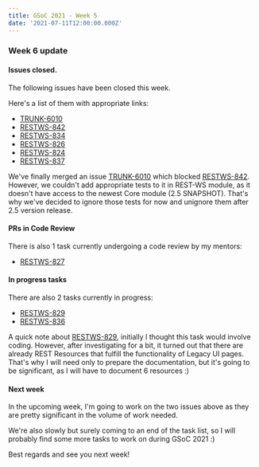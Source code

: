 ```yaml
---
title: GSoC 2021 - Week 5
date: '2021-07-11T12:00:00.000Z'
---
```


### Week 6 update

#### Issues closed.

The following issues have been closed this week.

Here's a list of them with appropriate links:

* [TRUNK-6010](https://issues.openmrs.org/browse/TRUNK-6010)
* [RESTWS-842](https://issues.openmrs.org/browse/RESTWS-842)
* [RESTWS-834](https://issues.openmrs.org/browse/RESTWS-834)
* [RESTWS-826](https://issues.openmrs.org/browse/RESTWS-826)
* [RESTWS-824](https://issues.openmrs.org/browse/RESTWS-824)
* [RESTWS-837](https://issues.openmrs.org/browse/RESTWS-837)

We've finally merged an issue [TRUNK-6010](https://issues.openmrs.org/browse/TRUNK-6010) which blocked [RESTWS-842](https://issues.openmrs.org/browse/RESTWS-842). However, we couldn't add appropriate tests to it in REST-WS module, as it doesn't have access to the newest Core module (2.5 SNAPSHOT). That's why we've decided to ignore those tests for now and unignore them after 2.5 version release.

#### PRs in Code Review

There is also 1 task currently undergoing a code review by my mentors:

* [RESTWS-827](https://issues.openmrs.org/browse/RESTWS-827)

#### In progress tasks

There are also 2 tasks currently in progress:

* [RESTWS-829](https://issues.openmrs.org/browse/RESTWS-829)
* [RESTWS-836](https://issues.openmrs.org/browse/RESTWS-836)

A quick note about [RESTWS-829](https://issues.openmrs.org/browse/RESTWS-829), initially I thought this task would involve coding. However, after investigating for a bit, it turned out that there are already REST Resources that fulfill the functionality of Legacy UI pages. That's why I will need only to prepare the documentation, but it's going to be significant, as I will have to document 6 resources :)

#### Next week

In the upcoming week, I'm going to work on the two issues above as they are pretty significant in the volume of work needed.

We're also slowly but surely coming to an end of the task list, so I will probably find some more tasks to work on during GSoC 2021 :)

Best regards and see you next week!

